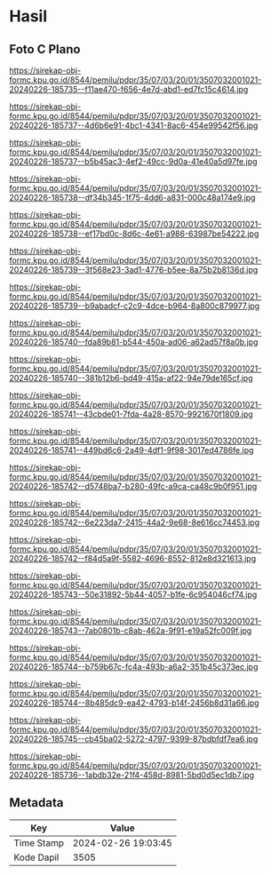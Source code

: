 # Hasil

## Foto C Plano

https://sirekap-obj-formc.kpu.go.id/8544/pemilu/pdpr/35/07/03/20/01/3507032001021-20240226-185735--f11ae470-f656-4e7d-abd1-ed7fc15c4614.jpg

https://sirekap-obj-formc.kpu.go.id/8544/pemilu/pdpr/35/07/03/20/01/3507032001021-20240226-185737--4d6b6e91-4bc1-4341-8ac6-454e99542f56.jpg

https://sirekap-obj-formc.kpu.go.id/8544/pemilu/pdpr/35/07/03/20/01/3507032001021-20240226-185737--b5b45ac3-4ef2-49cc-9d0a-41e40a5d97fe.jpg

https://sirekap-obj-formc.kpu.go.id/8544/pemilu/pdpr/35/07/03/20/01/3507032001021-20240226-185738--df34b345-1f75-4dd6-a831-000c48a174e9.jpg

https://sirekap-obj-formc.kpu.go.id/8544/pemilu/pdpr/35/07/03/20/01/3507032001021-20240226-185738--ef17bd0c-8d6c-4e61-a986-63987be54222.jpg

https://sirekap-obj-formc.kpu.go.id/8544/pemilu/pdpr/35/07/03/20/01/3507032001021-20240226-185739--3f568e23-3ad1-4776-b5ee-8a75b2b8136d.jpg

https://sirekap-obj-formc.kpu.go.id/8544/pemilu/pdpr/35/07/03/20/01/3507032001021-20240226-185739--b9abadcf-c2c9-4dce-b964-8a800c879977.jpg

https://sirekap-obj-formc.kpu.go.id/8544/pemilu/pdpr/35/07/03/20/01/3507032001021-20240226-185740--fda89b81-b544-450a-ad06-a62ad57f8a0b.jpg

https://sirekap-obj-formc.kpu.go.id/8544/pemilu/pdpr/35/07/03/20/01/3507032001021-20240226-185740--381b12b6-bd49-415a-af22-94e79de165cf.jpg

https://sirekap-obj-formc.kpu.go.id/8544/pemilu/pdpr/35/07/03/20/01/3507032001021-20240226-185741--43cbde01-7fda-4a28-8570-9921670f1809.jpg

https://sirekap-obj-formc.kpu.go.id/8544/pemilu/pdpr/35/07/03/20/01/3507032001021-20240226-185741--449bd6c6-2a49-4df1-9f98-3017ed4786fe.jpg

https://sirekap-obj-formc.kpu.go.id/8544/pemilu/pdpr/35/07/03/20/01/3507032001021-20240226-185742--d5748ba7-b280-49fc-a9ca-ca48c9b0f951.jpg

https://sirekap-obj-formc.kpu.go.id/8544/pemilu/pdpr/35/07/03/20/01/3507032001021-20240226-185742--6e223da7-2415-44a2-9e68-8e616cc74453.jpg

https://sirekap-obj-formc.kpu.go.id/8544/pemilu/pdpr/35/07/03/20/01/3507032001021-20240226-185742--f84d5a9f-5582-4696-8552-812e8d321613.jpg

https://sirekap-obj-formc.kpu.go.id/8544/pemilu/pdpr/35/07/03/20/01/3507032001021-20240226-185743--50e31892-5b44-4057-b1fe-6c954046cf74.jpg

https://sirekap-obj-formc.kpu.go.id/8544/pemilu/pdpr/35/07/03/20/01/3507032001021-20240226-185743--7ab0801b-c8ab-462a-9f91-e19a52fc009f.jpg

https://sirekap-obj-formc.kpu.go.id/8544/pemilu/pdpr/35/07/03/20/01/3507032001021-20240226-185744--b759b67c-fc4a-493b-a6a2-351b45c373ec.jpg

https://sirekap-obj-formc.kpu.go.id/8544/pemilu/pdpr/35/07/03/20/01/3507032001021-20240226-185744--8b485dc9-ea42-4793-b14f-2456b8d31a66.jpg

https://sirekap-obj-formc.kpu.go.id/8544/pemilu/pdpr/35/07/03/20/01/3507032001021-20240226-185745--cb45ba02-5272-4797-9399-87bdbfdf7ea6.jpg

https://sirekap-obj-formc.kpu.go.id/8544/pemilu/pdpr/35/07/03/20/01/3507032001021-20240226-185736--1abdb32e-21f4-458d-8981-5bd0d5ec1db7.jpg


## Metadata

| Key        | Value               |
| ---------- | ------------------- |
| Time Stamp | 2024-02-26 19:03:45 |
| Kode Dapil | 3505                |



